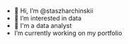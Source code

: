 - 👋 Hi, I’m @staszharchinskii
- 👀 I’m interested in data  
- 🌱 I'm a data analyst
- I’m currently working on my portfolio
